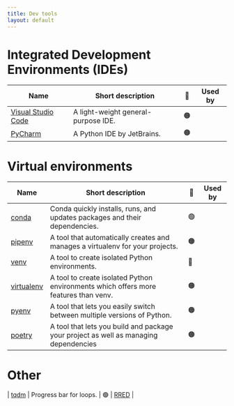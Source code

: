 ```yaml
---
title: Dev tools
layout: default
---
```


# Integrated Development Environments (IDEs)

| Name                                                     | Short description                   | 🚦  | Used by |
| -------------------------------------------------------- | ----------------------------------- | --- | :-----: |
| [Visual Studio Code](https://code.visualstudio.com/docs) | A light-weight general-purpose IDE. | 🟠  |         |
| [PyCharm](https://www.jetbrains.com/pycharm/)            | A Python IDE by JetBrains.          | 🟠  |         |

# Virtual environments

| Name                                                | Short description                                                                    | 🚦  | Used by |
| --------------------------------------------------- | ------------------------------------------------------------------------------------ | --- | :-----: |
| [conda](https://conda.io/projects/conda/en/latest/) | Conda quickly installs, runs, and updates packages and their dependencies.           | 🟢  |         |
| [pipenv](https://pipenv.pypa.io/en/latest/)         | A tool that automatically creates and manages a virtualenv for your projects.        | 🟠  |         |
| [venv](https://docs.python.org/3/library/venv.html) | A tool to create isolated Python environments.                                       | 🔴  |         |
| [virtualenv](https://virtualenv.pypa.io/en/latest/) | A tool to create isolated Python environments which offers more features than venv.  | 🟠  |         |
| [pyenv](https://github.com/pyenv/pyenv)             | A tool that lets you easily switch between multiple versions of Python.              | 🟠  |         |
| [poetry](https://github.com/python-poetry/poetry)   | A tool that lets you build and package your project as well as managing dependencies | 🟠  |         |

# Other

| [tqdm](https://pypi.org/project/tqdm/2.2.3/) | Progress bar for loops. | 🟢 | [RRED](https://github.com/UCL-ARC/rred-reports) |
